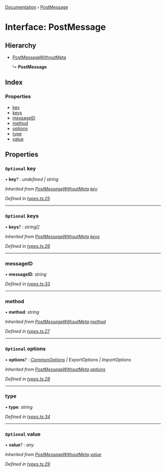 [Documentation](../README.md) › [PostMessage](postmessage.md)

# Interface: PostMessage

## Hierarchy

* [PostMessageWithoutMeta](postmessagewithoutmeta.md)

  ↳ **PostMessage**

## Index

### Properties

* [key](postmessage.md#optional-key)
* [keys](postmessage.md#optional-keys)
* [messageID](postmessage.md#messageid)
* [method](postmessage.md#method)
* [options](postmessage.md#optional-options)
* [type](postmessage.md#type)
* [value](postmessage.md#optional-value)

## Properties

### `Optional` key

• **key**? : *undefined | string*

*Inherited from [PostMessageWithoutMeta](postmessagewithoutmeta.md).[key](postmessagewithoutmeta.md#optional-key)*

*Defined in [types.ts:25](https://github.com/badbatch/cachemap/blob/ca43a4d/packages/core-worker/src/types.ts#L25)*

___

### `Optional` keys

• **keys**? : *string[]*

*Inherited from [PostMessageWithoutMeta](postmessagewithoutmeta.md).[keys](postmessagewithoutmeta.md#optional-keys)*

*Defined in [types.ts:26](https://github.com/badbatch/cachemap/blob/ca43a4d/packages/core-worker/src/types.ts#L26)*

___

###  messageID

• **messageID**: *string*

*Defined in [types.ts:33](https://github.com/badbatch/cachemap/blob/ca43a4d/packages/core-worker/src/types.ts#L33)*

___

###  method

• **method**: *string*

*Inherited from [PostMessageWithoutMeta](postmessagewithoutmeta.md).[method](postmessagewithoutmeta.md#method)*

*Defined in [types.ts:27](https://github.com/badbatch/cachemap/blob/ca43a4d/packages/core-worker/src/types.ts#L27)*

___

### `Optional` options

• **options**? : *[CommonOptions](commonoptions.md) | ExportOptions | ImportOptions*

*Inherited from [PostMessageWithoutMeta](postmessagewithoutmeta.md).[options](postmessagewithoutmeta.md#optional-options)*

*Defined in [types.ts:28](https://github.com/badbatch/cachemap/blob/ca43a4d/packages/core-worker/src/types.ts#L28)*

___

###  type

• **type**: *string*

*Defined in [types.ts:34](https://github.com/badbatch/cachemap/blob/ca43a4d/packages/core-worker/src/types.ts#L34)*

___

### `Optional` value

• **value**? : *any*

*Inherited from [PostMessageWithoutMeta](postmessagewithoutmeta.md).[value](postmessagewithoutmeta.md#optional-value)*

*Defined in [types.ts:29](https://github.com/badbatch/cachemap/blob/ca43a4d/packages/core-worker/src/types.ts#L29)*

